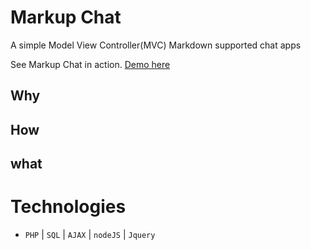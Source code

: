 # Markup Chat
A simple Model View Controller(MVC) Markdown supported chat apps

See Markup Chat in action. [Demo here](google.com)


## Why

## How

## what



# Technologies
- `PHP` | `SQL` | `AJAX` | `nodeJS` | `Jquery`